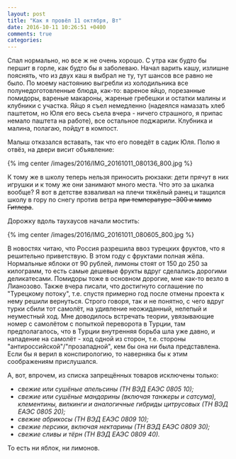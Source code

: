 ```yaml
---
layout: post
title: "Как я провёл 11 октября, Вт"
date: 2016-10-11 10:26:51 +0400
comments: true
categories: 
---
```

Спал нормально, но все ж не очень хорошо. С утра как будто бы першит в горле, как будто бы я заболеваю. Начал варить кашу, излишне пояснять, что из двух каш я выбрал не ту, тут шансов все равно не было. По моему настоянию выгребли из холодильника все полунедоготовленные блюда, как-то: вареное яйцо, порезанные помидоры, вареные макароны, жареные гребешки и остатки малины и клубники с участка. Яйцо я съел немедленно (надеялся намазать хлеб паштетом, но Юля его весь съела вчера - ничего страшного, я припас немало паштета на работе), все остальное поджарили. Клубника и малина, полагаю, пойдут в компост.

Малыш отказался вставать, так что его поведёт в садик Юля. Полю я отвёз, на двери висит объявление:

{% img center /images/2016/IMG_20161011_080136_800.jpg %}

К тому же в школу теперь нельзя приносить рюкзаки: дети прячут в них игрушки и к тому же они занимают много места. Что это за шкалка вообще? Я вот в детстве взваливал на плечи тяжёлый ранец и тащился школу в гору по снегу против ветра ~~при температуре -300 и мимо Гитлера~~.

Дорожку вдоль таухаусов начали мостить:

{% img center /images/2016/IMG_20161011_080605_800.jpg %}

В новостях читаю, что Россия разрешила ввоз турецких фруктов, что я решительно приветствую. В этом году с фруктами полная жёпа. Нормальные яблоки от 90 рублей, лимоны стоят от 150 до 250 за килограмм, то есть самые дешевые фрукты вдруг сделались дорогими деликатесами. Помидоры тоже в основном дорогие, мне как-то везло в Лианозово. Также вчера писали, что достигнуто соглашение по "Турецкому потоку", т.е. спустя примерно год после отмены проекта к нему решили вернуться. Строго говоря, так и не понятно, с чего вдруг турки сбили тот самолёт, на удивление неожиданный, нелепый и неуместный ход. Мне доводилось встречать теории, увязывающие номер с самолётом с попыткой переворота в Турции, там предполагалось, что в Турции внутренняя борьба шла уже давно, и нападение на самолёт - ход одной из сторон, т.е. стороны "антироссийской"/"прозападной", кем бы она ни была представлена. Если бы я верил в конспирологию, то наверняка бы к этим соображениям прислушался. 

А, вот, впрочем, из списка запрещённых товаров исключены только:

- *свежие или сушёные апельсины (ТН ВЭД ЕАЭС 0805 10);*
- *свежие или сушёные мандарины (включая танжеры и сатсума), клементины, вилкинги и аналогичные гибриды цитрусовых (ТН ВЭД ЕАЭС 0805 20);*
- *свежие абрикосы (ТН ВЭД ЕАЭС 0809 10);*
- *свежие персики, включая нектарины (ТН ВЭД ЕАЭС 0809 30);*
- *свежие сливы и тёрн (ТН ВЭД ЕАЭС 0809 40).*

То есть ни яблок, ни лимонов.
